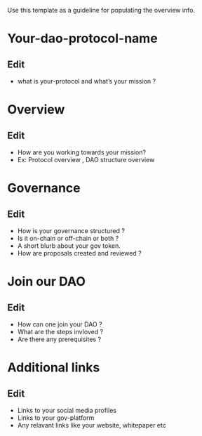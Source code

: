 Use this template as a guideline for populating the overview info. 
# Your-dao-protocol-name

## Edit

* what is your-protocol and what’s your mission ?

# Overview

## Edit

* How are you working towards your mission?
* Ex: Protocol overview , DAO structure overview

# Governance

## Edit

* How is your governance structured ?
* Is it on-chain or off-chain or both ?
* A short blurb about your gov token.
* How are proposals created and reviewed ?

# Join our DAO

## Edit

* How can one join your DAO ?
* What are the steps invloved ?
* Are there any prerequisites ?
# Additional links

## Edit

* Links to your social media profiles
* Links to your gov-platform
* Any relavant links like your website, whitepaper etc
